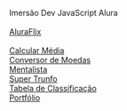 Imersão Dev JavaScript Alura
<br><br>
<a href="https://sashirl.github.io/Imersao-Dev-JavaScript/AluraFlix/index.html">AluraFlix</a><br><br>
<a href="https://sashirl.github.io/Imersao-Dev-JavaScript/Calcular%20Média/index.html">Calcular Média</a><br>
<a href="https://sashirl.github.io/Imersao-Dev-JavaScript/Conversor%20de%20Moedas/index.html">Conversor de Moedas</a><br>
<a href="https://sashirl.github.io/Imersao-Dev-JavaScript/Mentalista/index.html">Mentalista</a><br>
<a href="https://sashirl.github.io/Imersao-Dev-JavaScript/Super%20Trunfo/index.html">Super Trunfo</a><br>
<a href="https://sashirl.github.io/Imersao-Dev-JavaScript/Tabela%20de%20Classificação/index.html">Tabela de Classificação</a><br>
<a href="https://sashirl.github.io/Imersao-Dev-JavaScript/Portfólio/index.html">Portfólio </a><br>
